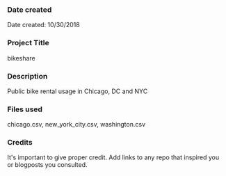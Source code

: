 ### Date created
Date created: 10/30/2018

### Project Title
bikeshare

### Description
Public bike rental usage in Chicago, DC and NYC

### Files used
chicago.csv, new_york_city.csv, washington.csv

### Credits
It's important to give proper credit. Add links to any repo that inspired you or blogposts you consulted.
